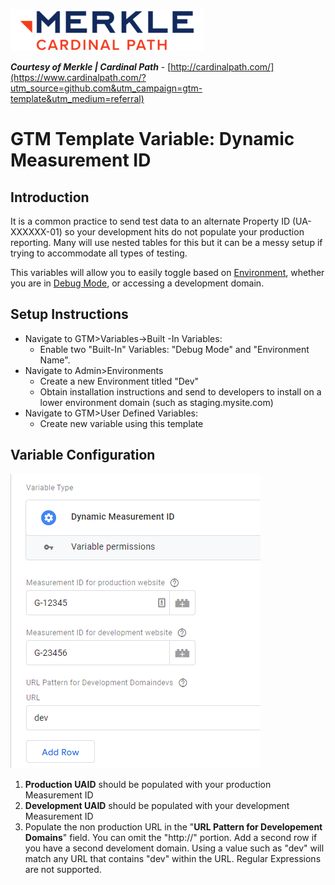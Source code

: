 
![Cardinal Path](https://github.com/CardinalPath/gtm-template-ga-property-id-variable/blob/master/images/cp-merkle-logo.png)

__*Courtesy of Merkle | Cardinal Path*__ - [http://cardinalpath.com/](https://www.cardinalpath.com/?utm_source=github.com&utm_campaign=gtm-template&utm_medium=referral)
# GTM Template Variable: Dynamic Measurement ID

## Introduction

It is a common practice to send test data to an alternate Property ID (UA-XXXXXX-01) so your development hits do not populate your production reporting.  Many will use nested tables for this but it can be a messy setup if trying to accommodate all types of testing.  

This variables will allow you to easily toggle based on [Environment](https://support.google.com/tagmanager/answer/6311518?hl=en), whether you are in [Debug Mode](https://support.google.com/tagmanager/answer/6107056?hl=en), or accessing a development domain.

## Setup Instructions
* Navigate to GTM>Variables->Built -In Variables:
   * Enable two "Built-In" Variables: "Debug Mode" and "Environment Name".
* Navigate to Admin>Environments
  * Create a new Environment titled "Dev"
  * Obtain installation instructions and send to developers to install on a lower environment domain (such as staging.mysite.com)
* Navigate to GTM>User Defined Variables:
  * Create new variable using this template

 ## Variable Configuration
 ![GTM Variable](https://github.com/CardinalPath/gtm-template-ga-property-id-variable/blob/master/images/Capture-dynamicmeasurementid.PNG)
 1. __Production UAID__ should be populated with your production Measurement ID
 1. __Development UAID__ should be populated with your development Measurement ID
 1. Populate the non production URL in the "__URL Pattern for Developement Domains__" field.  You can omit the "http://" portion. Add a second row if you have a second develoment domain.  Using a value such as "dev" will match any URL that contains "dev" within the URL.  Regular Expressions are not supported.
 

